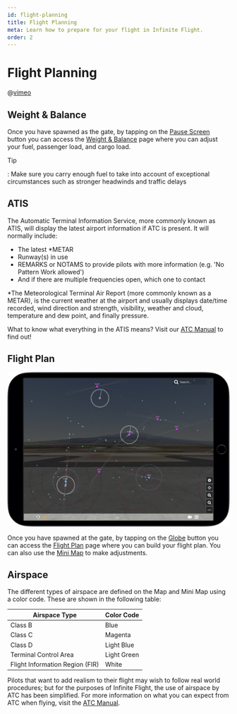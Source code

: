 ```yaml
---
id: flight-planning
title: Flight Planning
meta: Learn how to prepare for your flight in Infinite Flight.
order: 2
---
```



# Flight Planning        

@[vimeo](421199522)



## Weight & Balance

 

Once you have spawned as the gate, by tapping on the [Pause Screen](/guide/getting-started/pilot-user-interface/fly#fly-screen) button you can access the [Weight & Balance](/guide/getting-started/pilot-user-interface/pause-menu#weight-%26-balance) page where you can adjust your fuel, passenger load, and cargo load.



Tip

: Make sure you carry enough fuel to take into account of exceptional circumstances such as stronger headwinds and traffic delays



## ATIS

 

The Automatic Terminal Information Service, more commonly known as ATIS, will display the latest airport information if ATC is present. It will normally include:



- The latest *METAR
- Runway(s) in use
- REMARKS or NOTAMS to provide pilots with more information (e.g. 'No Pattern Work allowed')
- And if there are multiple frequencies open, which one to contact



*The Meteorological Terminal Air Report (more commonly known as a METAR), is the current weather at the airport and usually displays date/time recorded, wind direction and strength, visibility, weather and cloud, temperature and dew point, and finally pressure.



What to know what everything in the ATIS means? Visit our [ATC Manual](/guide/atc-manual/4.-atis/4.1-atis#4.1-atis) to find out!



## Flight Plan

![Map Screen](_images/manual/frames/flight-planning-map.jpg)

Once you have spawned at the gate, by tapping on the [Globe](/guide/getting-started/pilot-user-interface/fly#fly-screen) button you can access the [Flight Plan](/guide/getting-started/pilot-user-interface/flight-plan#flight-plan-screen) page where you can build your flight plan. You can also use the [Mini Map](/guide/getting-started/pilot-user-interface/mini-map#mini-map) to make adjustments.



## Airspace 

The different types of airspace are defined on the Map and Mini Map using a color code. These are shown in the following table:



| Airspace Type                   | Color Code  |
| ------------------------------- | ----------- |
| Class B                         | Blue        |
| Class C                         | Magenta     |
| Class D                         | Light Blue  |
| Terminal Control Area           | Light Green |
| Flight Information Region (FIR) | White       |

 

Pilots that want to add realism to their flight may wish to follow real world procedures; but for the purposes of Infinite Flight, the use of airspace by ATC has been simplified. For more information on what you can expect from ATC when flying, visit the [ATC Manual](/guide/atc-manual/5.-airspace/5.1-airspace#5.1-airspace).
